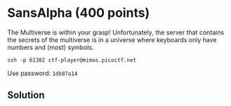 # SansAlpha (400 points)
The Multiverse is within your grasp! Unfortunately, the server that contains the secrets of the multiverse is in a universe where keyboards only have numbers and (most) symbols.

`ssh -p 61382 ctf-player@mimas.picoctf.net`

Use password: `1db87a14`

## Solution
